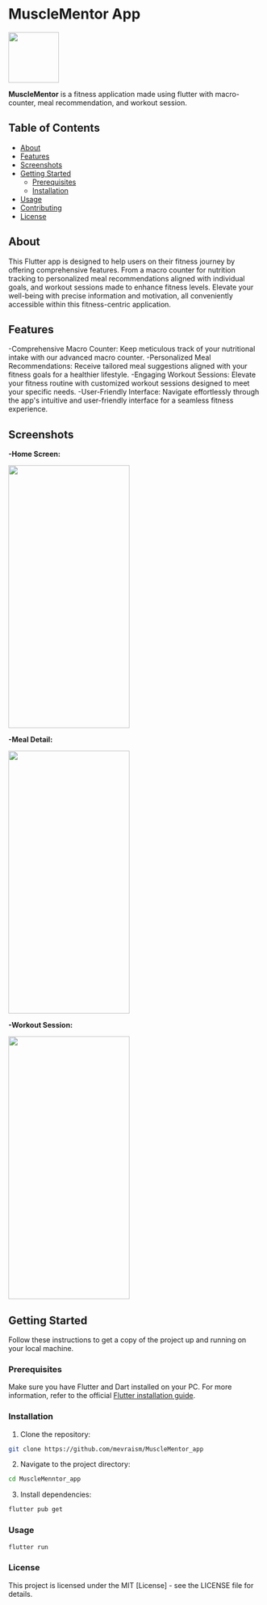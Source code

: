 # MuscleMentor App
<img src="https://github.com/mevraism/MuscleMentor_app/assets/146084224/45b87427-2f5d-4dc0-87da-901967c35ddc" width="100" height="100">

**MuscleMentor** is a fitness application made using flutter with macro-counter, meal recommendation, and workout session.

## Table of Contents

- [About](#about)
- [Features](#features)
- [Screenshots](#screenshots)
- [Getting Started](#getting-started)
  - [Prerequisites](#prerequisites)
  - [Installation](#installation)
- [Usage](#usage)
- [Contributing](#contributing)
- [License](#license)

## About

This Flutter app is designed to help users on their fitness journey by offering comprehensive features. From a macro counter for nutrition tracking to personalized meal recommendations aligned with individual goals, and workout sessions made to enhance fitness levels. Elevate your well-being with precise information and motivation, all conveniently accessible within this fitness-centric application.

## Features

-Comprehensive Macro Counter: Keep meticulous track of your nutritional intake with our advanced macro counter.
-Personalized Meal Recommendations: Receive tailored meal suggestions aligned with your fitness goals for a healthier lifestyle.
-Engaging Workout Sessions: Elevate your fitness routine with customized workout sessions designed to meet your specific needs.
-User-Friendly Interface: Navigate effortlessly through the app's intuitive and user-friendly interface for a seamless fitness experience.

## Screenshots

**-Home Screen:**

<img src="https://github.com/mevraism/MuscleMentor_app/assets/146084224/73422e78-671c-4ef3-a792-e14863581fdf" width="240" height="520">



**-Meal Detail:**

<img src="https://github.com/mevraism/MuscleMentor_app/assets/146084224/fb32ffc4-e3c1-408d-89e3-4753cac54a4f" width="240" height="520">



**-Workout Session:**

<img src="https://github.com/mevraism/MuscleMentor_app/assets/146084224/68bc1e03-5b27-4647-8fda-c85f2558f0f6" width="240" height="520">



## Getting Started

Follow these instructions to get a copy of the project up and running on your local machine.

### Prerequisites

Make sure you have Flutter and Dart installed on your PC. For more information, refer to the official [Flutter installation guide](https://flutter.dev/docs/get-started/install).

### Installation

1. Clone the repository:

```bash
git clone https://github.com/mevraism/MuscleMentor_app
```

2. Navigate to the project directory:

```bash
cd MuscleMenntor_app
```

3. Install dependencies:

```bash
flutter pub get
```

### Usage

```bash
flutter run
```

### License

This project is licensed under the MIT [License] - see the LICENSE file for details.
